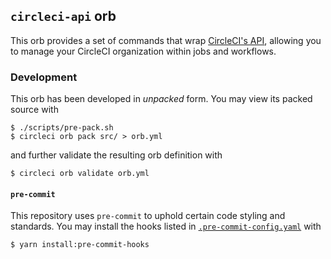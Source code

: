 ## `circleci-api` orb

This orb provides a set of commands that wrap [CircleCI's API](https://circleci.com/docs/api/v2/), allowing you to manage your CircleCI organization within jobs and workflows.

### Development

This orb has been developed in _unpacked_ form. You may view its packed source with

```shell
$ ./scripts/pre-pack.sh
$ circleci orb pack src/ > orb.yml
```

and further validate the resulting orb definition with

```shell
$ circleci orb validate orb.yml
```

#### `pre-commit`

This repository uses `pre-commit` to uphold certain code styling and standards. You may install the hooks listed in [`.pre-commit-config.yaml`](.pre-commit-config.yaml) with

```shell
$ yarn install:pre-commit-hooks
```
